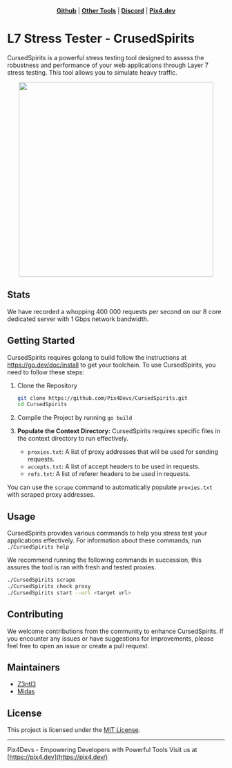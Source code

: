 <p align="center">
<strong><a href="https://github.com/Pix4Devs/CursedSpirits">Github</a></strong>
|
<strong><a href="https://github.com/Pix4Devs">Other Tools</a></strong>
|
<strong><a href="https://discord.gg/bNhXhypyTS">Discord</a></strong>
|
<strong><a href="https://pix4.dev">Pix4.dev</a></strong>
</p>

# L7 Stress Tester - CrusedSpirits
CursedSpirits is a powerful stress testing tool designed to assess the robustness and performance of your web applications through Layer 7 stress testing. This tool allows you to simulate heavy traffic.

<p align="center">
<img src="https://www.hindustantimes.com/ht-img/img/2023/07/28/1600x900/Screenshot_2023-07-27_234919_1690524990508_1690525009794.png" width="450" class="frame">
</p>

## Stats
We have recorded a whopping 400 000 requests per second on our 8 core dedicated server with 1 Gbps network bandwidth.

## Getting Started
CursedSpirits requires golang to build follow the instructions at https://go.dev/doc/install to get your toolchain.
To use CursedSpirits, you need to follow these steps:

 1. Clone the Repository
	 ```sh
	 git clone https://github.com/Pix4Devs/CursedSpirits.git
	 cd CursedSpirits
	```
 2. Compile the Project by running `go build`
 3. **Populate the Context Directory:** CursedSpirits requires specific files in the context directory to run effectively.

	-   `proxies.txt`: A list of proxy addresses that will be used for sending requests.
	-   `accepts.txt`: A list of accept headers to be used in requests.
	-   `refs.txt`: A list of referer headers to be used in requests.

You can use the `scrape` command to automatically populate `proxies.txt` with scraped proxy addresses.
## Usage
CursedSpirits provides various commands to help you stress test your applications effectively. For information about these commands, run `./CursedSpirits help`

We recommend running the following commands in succession, this assures the tool is ran with fresh and tested proxies.
```sh
./CursedSpirits scrape
./CursedSpirits check proxy
./CursedSpirits start --url <target url>
```
## Contributing

We welcome contributions from the community to enhance CursedSpirits. If you encounter any issues or have suggestions for improvements, please feel free to open an issue or create a pull request.

## Maintainers

 - [Z3ntl3](https://github.com/Z3ntl3)
 - [Midas](https://github.com/MidasVanVeen)

## License

This project is licensed under the [MIT License](https://chat.openai.com/LICENSE).

----------

Pix4Devs - Empowering Developers with Powerful Tools 
Visit us at [https://pix4.dev](https://pix4.dev/)
